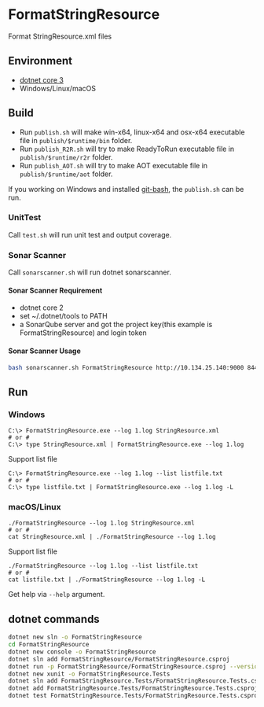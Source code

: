 # FormatStringResource

Format StringResource.xml files

## Environment

- [dotnet core 3](https://dotnet.microsoft.com/download/dotnet-core/3.0)
- Windows/Linux/macOS

## Build

- Run `publish.sh` will make win-x64, linux-x64 and osx-x64 executable file in
`publish/$runtime/bin` folder.
- Run `publish_R2R.sh` will try to make ReadyToRun executable file in
`publish/$runtime/r2r` folder.
- Run `publish_AOT.sh` will try to make AOT executable file in
`publish/$runtime/aot` folder.

If you working on Windows and installed [git-bash](https://git-scm.com/download/win), the `publish.sh` can be run.

### UnitTest

Call `test.sh` will run unit test and output coverage.

### Sonar Scanner

Call `sonarscanner.sh` will run dotnet sonarscanner.

#### Sonar Scanner Requirement

- dotnet core 2
- set ~/.dotnet/tools to PATH
- a SonarQube server
  and got the project key(this example is FormatStringResource) and login token

#### Sonar Scanner Usage

```sh
bash sonarscanner.sh FormatStringResource http://10.134.25.140:9000 84467e15b5edac31b021c135a439b08226406f35 
```

## Run

### Windows

```text
C:\> FormatStringResource.exe --log 1.log StringResource.xml
# or #
C:\> type StringResource.xml | FormatStringResource.exe --log 1.log
```

Support list file

```text
C:\> FormatStringResource.exe --log 1.log --list listfile.txt
# or #
C:\> type listfile.txt | FormatStringResource.exe --log 1.log -L
```

### macOS/Linux

```text
./FormatStringResource --log 1.log StringResource.xml
# or #
cat StringResource.xml | ./FormatStringResource --log 1.log
```

Support list file

```text
./FormatStringResource --log 1.log --list listfile.txt
# or #
cat listfile.txt | ./FormatStringResource --log 1.log -L
```

Get help via `--help` argument.

## dotnet commands

```sh
dotnet new sln -o FormatStringResource
cd FormatStringResource
dotnet new console -o FormatStringResource
dotnet sln add FormatStringResource/FormatStringResource.csproj
dotnet run -p FormatStringResource/FormatStringResource.csproj --version
dotnet new xunit -o FormatStringResource.Tests
dotnet sln add FormatStringResource.Tests/FormatStringResource.Tests.csproj
dotnet add FormatStringResource.Tests/FormatStringResource.Tests.csproj reference FormatStringResource/FormatStringResource.csproj
dotnet test FormatStringResource.Tests/FormatStringResource.Tests.csproj
```
